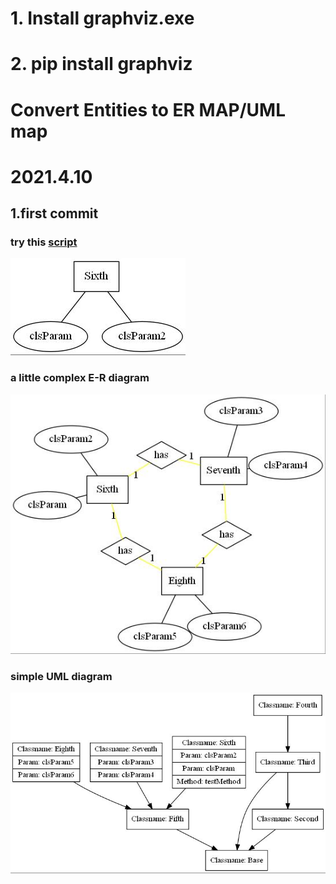 # 1. Install graphviz.exe

# 2. pip install graphviz

# Convert Entities to ER MAP/UML map

# 2021.4.10

## 1.first commit

### try this [script](../testE2U.py)

![image](../static/drawing.jpg)

### a little complex E-R diagram

![image](../static/drawing.gv.jpg)

### simple UML diagram

![image](../static/drawing.extend.jpg)